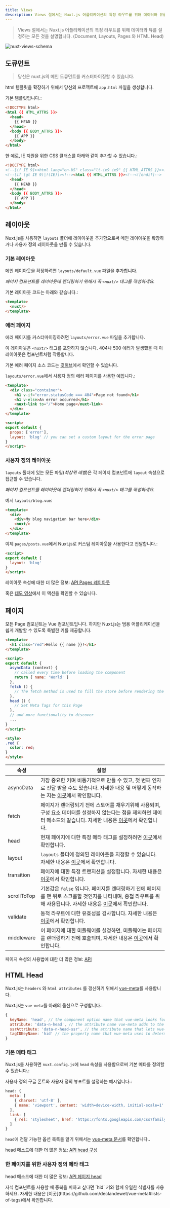 ```yaml
---
title: Views
description: Views 절에서는 Nuxt.js 어플리케이션의 특정 라우트를 위해 데이터와 뷰를 설정하는 모든 것을 설명합니다. (도큐먼트, 레이아웃, 페이지 와 HTML Head)
---
```


> Views 절에서는 Nuxt.js 어플리케이션의 특정 라우트를 위해 데이터와 뷰를 설정하는 모든 것을 설명합니다. (Document, Layouts, Pages 와 HTML Head)

![nuxt-views-schema](/nuxt-views-schema.png)

## 도큐먼트

> 당신은 nuxt.js의 메인 도큐먼트를 커스터마이징할 수 있습니다.

html 템플릿을 확장하기 위해서 당신의 프로젝트에 `app.html` 파일을 생성합니다.

기본 템플릿입니다.:

```html
<!DOCTYPE html>
<html {{ HTML_ATTRS }}>
  <head>
    {{ HEAD }}
  </head>
  <body {{ BODY_ATTRS }}>
    {{ APP }}
  </body>
</html>
```

한 예로, IE 지원을 위한 CSS 클래스를 아래와 같이 추가할 수 있습니다.:

```html
<!DOCTYPE html>
<!--[if IE 9]><html lang="en-US" class="lt-ie9 ie9" {{ HTML_ATTRS }}><![endif]-->
<!--[if (gt IE 9)|!(IE)]><!--><html {{ HTML_ATTRS }}><!--<![endif]-->
  <head>
    {{ HEAD }}
  </head>
  <body {{ BODY_ATTRS }}>
    {{ APP }}
  </body>
</html>
```

## 레이아웃

Nuxt.js를 사용하면 `layouts` 폴더에 레이아웃을 추가함으로써 메인 레이아웃을 확장하거나 사용자 정의 레이아웃을 만들 수 있습니다.

### 기본 레이아웃

메인 레이아웃을 확장하려면 `layouts/default.vue` 파일을 추가합니다.

*페이지 컴포넌트를 레이아웃에 렌더링하기 위해서 꼭 `<nuxt/>` 태그를 작성하세요.*

기본 레이아웃 코드는 아래와 같습니다.:
```html
<template>
  <nuxt/>
</template>
```

### 에러 페이지

에러 페이지를 커스터마이징하려면 `layouts/error.vue` 파일을 추가합니다.

이 레이아웃은 `<nuxt/>` 태그를 포함하지 않습니다. 404나 500 에러가 발생했을 때 이 레이아웃은 컴포넌트처럼 작동합니다.

기본 에러 페이지 소스 코드는 [깃허브](https://github.com/nuxt/nuxt.js/blob/master/lib/app/components/nuxt-error.vue)에서 확인할 수 있습니다.

`layouts/error.vue`에서 사용자 정의 에러 페이지를 사용한 예입니다.:
```html
<template>
  <div class="container">
    <h1 v-if="error.statusCode === 404">Page not found</h1>
    <h1 v-else>An error occurred</h1>
    <nuxt-link to="/">Home page</nuxt-link>
  </div>
</template>

<script>
export default {
  props: ['error'],
  layout: 'blog' // you can set a custom layout for the error page
}
</script>
```

### 사용자 정의 레이아웃

`layouts` 폴더에 있는 모든 파일(*최상위 레벨*)은 각 페이지 컴포넌트에 `layout` 속성으로 접근할 수 있습니다.

*페이지 컴포넌트를 레이아웃에 렌더링하기 위해서 꼭 `<nuxt/>` 태그를 작성하세요.*

예시 `layouts/blog.vue`:
```html
<template>
  <div>
    <div>My blog navigation bar here</div>
    <nuxt/>
  </div>
</template>
```

이제 `pages/posts.vue`에서 Nuxt.js로 커스텀 레이아웃을 사용한다고 전달합니다.:
```html
<script>
export default {
  layout: 'blog'
}
</script>
```

레이아웃 속성에 대한 더 많은 정보: [API Pages 레이아웃](/api/pages-layout)

혹은 [데모 영상](https://www.youtube.com/watch?v=YOKnSTp7d38)에서 이 액션을 확인할 수 있습니다.

## 페이지

모든 Page 컴포넌트는 Vue 컴포넌트입니다. 하지만 Nuxt.js는 범용 어플리케이션을 쉽게 개발할 수 있도록 특별한 키를 제공합니다.

```html
<template>
  <h1 class="red">Hello {{ name }}!</h1>
</template>

<script>
export default {
  asyncData (context) {
    // called every time before loading the component
    return { name: 'World' }
  },
  fetch () {
    // The fetch method is used to fill the store before rendering the page
  },
  head () {
    // Set Meta Tags for this Page
  },
  // and more functionality to discover
  ...
}
</script>

<style>
.red {
  color: red;
}
</style>
```


| 속성 | 설명 |
|-----------|-------------|
| asyncData | 가장 중요한 키며 비동기적으로 만들 수 있고, 첫 번째 인자로 전달 받을 수도 있습니다. 자세한 내용 및 어떻게 동작하는 지는 [이곳](/guide/async-data)에서 확인합니다. |
| fetch | 페이지가 렌더링되기 전에 스토어를 채우기위해 사용되며, 구성 요소 데이터를 설정하지 않는다는 점을 제외하면 데이터 메소드와 같습니다. 자세한 내용은 [이곳](/api/pages-fetch)에서 확인합니다. |
| head | 현재 페이지에 대한 특정 메타 태그를 설정하려면 [이곳](/api/pages-head)에서 확인합니다. |
| layout | `layouts` 폴더에 정의된 레이아웃을 지정할 수 있습니다. 자세한 내용은 [이곳](/api/pages-layout)에서 확인합니다. |
| transition | 페이지에 대한 특정 트랜지션을 설정합니다. 자세한 내용은 [이곳](/api/pages-transition)에서 확인합니다. |
| scrollToTop | 기본값은 `false` 입니다. 페이지를 렌더링하기 전에 페이지를 맨 위로 스크롤할 것인지를 나타내며, 중첩 라우트를 위해 사용됩니다. 자세한 내용은 [이곳](/guide/routing#nested-routes)에서 확인합니다. |
| validate | 동적 라우트에 대한 유효성을 검사합니다. 자세한 내용은 [이곳](/guide/routing#dynamic-routes)에서 확인합니다. |
| middleware | 이 페이지에 대한 미들웨어를 설정하면, 미들웨어는 페이지를 렌더링하기 전에 호출되며, 자세한 내용은 [이곳](/guide/routing#middleware)에서 확인합니다. |

페이지 속성의 사용법에 대한 더 많은 정보: [API](/api)

## HTML Head

Nuxt.js는 `headers` 와 `html attributes` 를 갱신하기 위해서 [vue-meta](https://github.com/declandewet/vue-meta)를 사용합니다.

Nuxt.js는 `vue-meta`를 아래의 옵션으로 구성합니다.:
```js
{
  keyName: 'head', // the component option name that vue-meta looks for meta info on.
  attribute: 'data-n-head', // the attribute name vue-meta adds to the tags it observes
  ssrAttribute: 'data-n-head-ssr', // the attribute name that lets vue-meta know that meta info has already been server-rendered
  tagIDKeyName: 'hid' // the property name that vue-meta uses to determine whether to overwrite or append a tag
}
```

### 기본 메타 태그

Nuxt.js를 사용하면 `nuxt.config.js`에 `head` 속성을 사용함으로써 기본 메타를 정의할 수 있습니다.:

사용자 정의 구글 폰트와 사용자 정의 뷰포트를 설정하는 예시입니다.:
```js
head: {
  meta: [
    { charset: 'utf-8' },
    { name: 'viewport', content: 'width=device-width, initial-scale=1' }
  ],
  link: [
    { rel: 'stylesheet', href: 'https://fonts.googleapis.com/css?family=Roboto' }
  ]
}
```

`head`에 전달 가능한 옵션 목록을 알기 위해서는 [vue-meta 문서](https://github.com/declandewet/vue-meta#recognized-metainfo-properties)를 확인합니다..

head 메소드에 대한 더 많은 정보: [API head 구성](/api/configuration-head)

### 한 페이지를 위한 사용자 정의 메타 태그

head 메소드에 대한 더 많은 정보: [API 페이지 head](/api/pages-head)

<p class="Alert">자식 컴포넌트를 사용할 때 중복을 피하고 싶다면 `hid` 키와 함께 유일한 식별자를 사용하세요. 자세한 내용은 [이곳](https://github.com/declandewet/vue-meta#lists-of-tags)에서 확인합니다.
